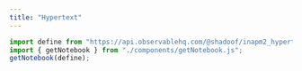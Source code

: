 ```yaml
---
title: "Hypertext"
---
```

```js
import define from "https://api.observablehq.com/@shadoof/inapm2_hypertext.js?v=3";
import { getNotebook } from "./components/getNotebook.js";
getNotebook(define);
```
<div id="notebook-div"></div>